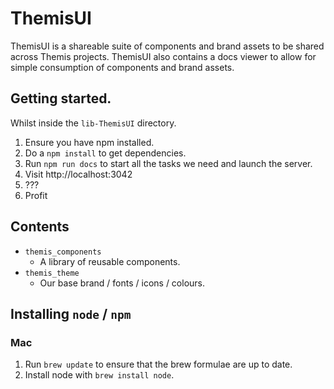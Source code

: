# ThemisUI

ThemisUI is a shareable suite of components and brand assets to be shared across Themis projects. ThemisUI also contains a docs viewer to allow for simple consumption of components and brand assets.

## Getting started.

Whilst inside the `lib-ThemisUI` directory.

1. Ensure you have npm installed.
2. Do a `npm install` to get dependencies.
3. Run `npm run docs` to start all the tasks we need and launch the server.
4. Visit http://localhost:3042
5. ???
6. Profit

## Contents

- `themis_components`
  - A library of reusable components.
- `themis_theme`
  - Our base brand / fonts / icons / colours.

## Installing `node` / `npm`

### Mac

1. Run `brew update` to ensure that the brew formulae are up to date.
2. Install node with `brew install node`.
